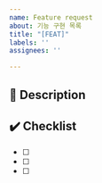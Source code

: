 ```yaml
---
name: Feature request
about: 기능 구현 목록
title: "[FEAT]"
labels: ''
assignees: ''

---
```


## 📃 Description

## ✔️ Checklist

- [ ]
- [ ]
- [ ]
